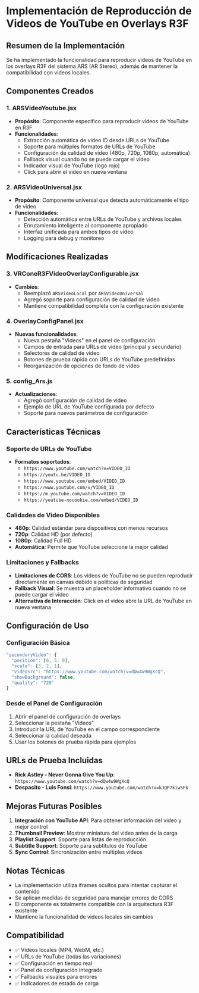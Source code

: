 # Implementación de Reproducción de Videos de YouTube en Overlays R3F

## Resumen de la Implementación

Se ha implementado la funcionalidad para reproducir videos de YouTube en los overlays R3F del sistema ARS (AR Stereo), además de mantener la compatibilidad con videos locales.

## Componentes Creados

### 1. ARSVideoYoutube.jsx
- **Propósito**: Componente específico para reproducir videos de YouTube en R3F
- **Funcionalidades**:
  - Extracción automática de video ID desde URLs de YouTube
  - Soporte para múltiples formatos de URLs de YouTube
  - Configuración de calidad de video (480p, 720p, 1080p, automática)
  - Fallback visual cuando no se puede cargar el video
  - Indicador visual de YouTube (logo rojo)
  - Click para abrir el video en nueva ventana

### 2. ARSVideoUniversal.jsx
- **Propósito**: Componente universal que detecta automáticamente el tipo de video
- **Funcionalidades**:
  - Detección automática entre URLs de YouTube y archivos locales
  - Enrutamiento inteligente al componente apropiado
  - Interfaz unificada para ambos tipos de video
  - Logging para debug y monitoreo

## Modificaciones Realizadas

### 3. VRConeR3FVideoOverlayConfigurable.jsx
- **Cambios**:
  - Reemplazó `ARSVideoLocal` por `ARSVideoUniversal`
  - Agregó soporte para configuración de calidad de video
  - Mantiene compatibilidad completa con la configuración existente

### 4. OverlayConfigPanel.jsx
- **Nuevas funcionalidades**:
  - Nueva pestaña "Videos" en el panel de configuración
  - Campos de entrada para URLs de video (principal y secundario)
  - Selectores de calidad de video
  - Botones de prueba rápida con URLs de YouTube predefinidas
  - Reorganización de opciones de fondo de video

### 5. config_Ars.js
- **Actualizaciones**:
  - Agregó configuración de calidad de video
  - Ejemplo de URL de YouTube configurada por defecto
  - Soporte para nuevos parámetros de configuración

## Características Técnicas

### Soporte de URLs de YouTube
- **Formatos soportados**:
  - `https://www.youtube.com/watch?v=VIDEO_ID`
  - `https://youtu.be/VIDEO_ID`
  - `https://www.youtube.com/embed/VIDEO_ID`
  - `https://www.youtube.com/v/VIDEO_ID`
  - `https://m.youtube.com/watch?v=VIDEO_ID`
  - `https://youtube-nocookie.com/embed/VIDEO_ID`

### Calidades de Video Disponibles
- **480p**: Calidad estándar para dispositivos con menos recursos
- **720p**: Calidad HD (por defecto)
- **1080p**: Calidad Full HD
- **Automática**: Permite que YouTube seleccione la mejor calidad

### Limitaciones y Fallbacks
- **Limitaciones de CORS**: Los videos de YouTube no se pueden reproducir directamente en canvas debido a políticas de seguridad
- **Fallback Visual**: Se muestra un placeholder informativo cuando no se puede cargar el video
- **Alternativa de Interacción**: Click en el video abre la URL de YouTube en nueva ventana

## Configuración de Uso

### Configuración Básica
```javascript
"secondaryVideo": {
  "position": [6, 5, 0],
  "scale": [3, 2, 1],
  "videoSrc": "https://www.youtube.com/watch?v=dQw4w9WgXcQ",
  "showBackground": false,
  "quality": "720"
}
```

### Desde el Panel de Configuración
1. Abrir el panel de configuración de overlays
2. Seleccionar la pestaña "Videos"
3. Introducir la URL de YouTube en el campo correspondiente
4. Seleccionar la calidad deseada
5. Usar los botones de prueba rápida para ejemplos

## URLs de Prueba Incluidas
- **Rick Astley - Never Gonna Give You Up**: `https://www.youtube.com/watch?v=dQw4w9WgXcQ`
- **Despacito - Luis Fonsi**: `https://www.youtube.com/watch?v=kJQP7kiw5Fk`

## Mejoras Futuras Posibles
1. **Integración con YouTube API**: Para obtener información del video y mejor control
2. **Thumbnail Preview**: Mostrar miniatura del video antes de la carga
3. **Playlist Support**: Soporte para listas de reproducción
4. **Subtitle Support**: Soporte para subtítulos de YouTube
5. **Sync Control**: Sincronización entre múltiples videos

## Notas Técnicas
- La implementación utiliza iframes ocultos para intentar capturar el contenido
- Se aplican medidas de seguridad para manejar errores de CORS
- El componente es totalmente compatible con la arquitectura R3F existente
- Mantiene la funcionalidad de videos locales sin cambios

## Compatibilidad
- ✅ Videos locales (MP4, WebM, etc.)
- ✅ URLs de YouTube (todas las variaciones)
- ✅ Configuración en tiempo real
- ✅ Panel de configuración integrado
- ✅ Fallbacks visuales para errores
- ✅ Indicadores de estado de carga
